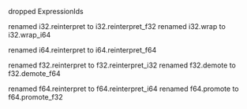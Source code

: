 dropped ExpressionIds

renamed i32.reinterpret to i32.reinterpret_f32
renamed i32.wrap to i32.wrap_i64

renamed i64.reinterpret to i64.reinterpret_f64

renamed f32.reinterpret to f32.reinterpret_i32
renamed f32.demote to f32.demote_f64

renamed f64.reinterpret to f64.reinterpret_i64
renamed f64.promote to f64.promote_f32


